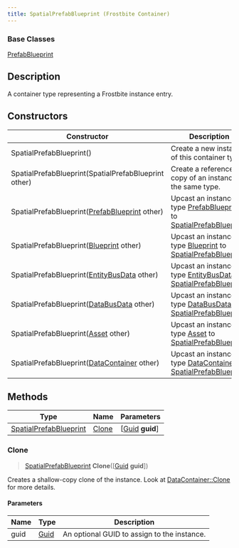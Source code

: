 ```yaml
---
title: SpatialPrefabBlueprint (Frostbite Container)
---
```

### Base Classes

[PrefabBlueprint](PrefabBlueprint)

## Description

A container type representing a Frostbite instance entry.

## Constructors

| Constructor                                                                       | Description                                                                                                                         |
| --------------------------------------------------------------------------------- | ----------------------------------------------------------------------------------------------------------------------------------- |
| SpatialPrefabBlueprint()                                                          | Create a new instance of this container type.                                                                                       |
| SpatialPrefabBlueprint(SpatialPrefabBlueprint other)                              | Create a reference copy of an instance of the same type.                                                                            |
| SpatialPrefabBlueprint([PrefabBlueprint](PrefabBlueprint) other)                  | Upcast an instance of type [PrefabBlueprint](PrefabBlueprint) to [SpatialPrefabBlueprint](SpatialPrefabBlueprint).                  |
| SpatialPrefabBlueprint([Blueprint](Blueprint) other)                              | Upcast an instance of type [Blueprint](Blueprint) to [SpatialPrefabBlueprint](SpatialPrefabBlueprint).                              |
| SpatialPrefabBlueprint([EntityBusData](EntityBusData) other)                      | Upcast an instance of type [EntityBusData](EntityBusData) to [SpatialPrefabBlueprint](SpatialPrefabBlueprint).                      |
| SpatialPrefabBlueprint([DataBusData](DataBusData) other)                          | Upcast an instance of type [DataBusData](DataBusData) to [SpatialPrefabBlueprint](SpatialPrefabBlueprint).                          |
| SpatialPrefabBlueprint([Asset](Asset) other)                                      | Upcast an instance of type [Asset](Asset) to [SpatialPrefabBlueprint](SpatialPrefabBlueprint).                                      |
| SpatialPrefabBlueprint([DataContainer](/vext/ref/cls/shr/datacontainer) other) | Upcast an instance of type [DataContainer](/vext/ref/cls/shr/datacontainer) to [SpatialPrefabBlueprint](SpatialPrefabBlueprint). |

## Methods

| Type                                             | Name            | Parameters                                     |
| ------------------------------------------------ | --------------- | ---------------------------------------------- |
| [SpatialPrefabBlueprint](SpatialPrefabBlueprint) | [Clone](#clone) | \[[Guid](/vext/ref/cls/shr/guid) **guid**\] |

### Clone

> [SpatialPrefabBlueprint](SpatialPrefabBlueprint) **Clone**(\[[Guid](/vext/ref/cls/shr/guid) **guid**\])

Creates a shallow-copy clone of the instance. Look at [DataContainer::Clone](/vext/ref/cls/shr/datacontainer#clone) for more details.

#### Parameters

| Name | Type         | Description                                 |
| ---- | ------------ | ------------------------------------------- |
| guid | [Guid](Guid) | An optional GUID to assign to the instance. |
